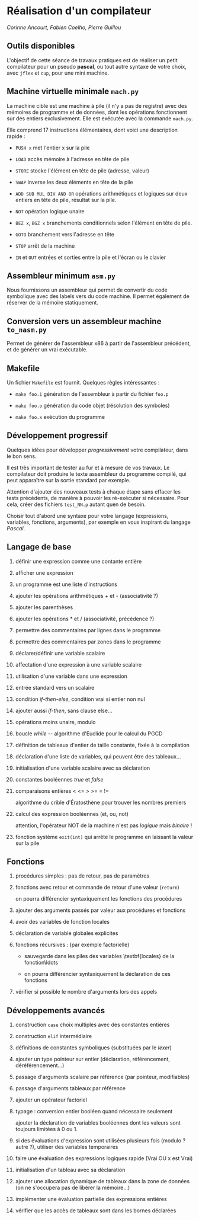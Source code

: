 # Réalisation d'un compilateur

*Corinne Ancourt, Fabien Coelho, Pierre Guillou*

## Outils disponibles

L'objectif de cette séance de travaux pratiques est de réaliser un
petit compilateur pour un pseudo **pascal**, ou tout autre syntaxe
de votre choix, avec `jflex` et `cup`, pour une mini machine.

## Machine virtuelle minimale `mach.py`

La machine cible est une machine à pile (il n'y a pas de registre)
avec des mémoires de programme et de données, dont les opérations
fonctionnent sur des entiers exclusivement. Elle est exécutée avec
la commande `mach.py`.

Elle comprend 17 instructions élémentaires, dont voici une description
rapide :

 - `PUSH x` met l'entier x sur la pile

 - `LOAD` accès mémoire à l'adresse en tête de pile

 - `STORE` stocke l'élément en tête de pile (adresse, valeur)

 - `SWAP` inverse les deux éléments en tête de la pile

 - `ADD SUB MUL DIV AND OR` opérations arithmétiques et logiques
   sur deux entiers en tête de pile, résultat sur la pile.

 - `NOT` opération logique unaire

 - `BEZ x`, `BGZ x` branchements conditionnels selon l'élément en tête de pile.

 - `GOTO` branchement vers l'adresse en tête

 - `STOP` arrêt de la machine

 - `IN` et `OUT` entrées et sorties entre la pile et l'écran ou le clavier

## Assembleur minimum `asm.py`

Nous fournissons un assembleur qui permet de convertir du code symbolique avec
des labels vers du code machine. Il permet également de réserver de la mémoire
statiquement.

## Conversion vers un assembleur machine `to_nasm.py`

Permet de générer de l'assembleur x86 à partir de l'assembleur précédent,
et de générer un vrai exécutable.

## Makefile

Un fichier `Makefile` est fournit. Quelques règles intéressantes :

 - `make foo.i` génération de l'assembleur à partir du fichier `foo.p`

 - `make foo.o` génération du code objet (résolution des symboles)

 - `make foo.x` exécution du programme

## Développement progressif

Quelques idées pour développer *progressivement* votre compilateur,
dans le bon sens.

Il est très important de tester au fur et à mesure de vos travaux.
Le compilateur doit produire le texte assembleur
du programme compilé, qui peut apparaître sur la sortie standard
par exemple.

Attention d'ajouter des nouveaux tests à chaque étape sans effacer
les tests précédents, de manière à pouvoir les ré-exécuter si nécessaire.
Pour cela, créer des fichiers `test_NN.p` autant quen de besoin.

Choisir tout d'abord une syntaxe pour votre langage (expressions,
variables, fonctions, arguments), par exemple en vous inspirant du
langage *Pascal*.

## Langage de base

1. définir une expression comme une contante entière

1. afficher une expression

1. un programme est une liste d'instructions

1. ajouter les opérations arithmétiques + et - (associativité ?)

1. ajouter les parenthèses

1. ajouter les opérations * et / (associativité, précédence ?)

1. permettre des commentaires par lignes dans le programme

1. permettre des commentaires par zones dans le programme

1. déclarer/définir une variable scalaire

1. affectation d'une expression à une variable scalaire

1. utilisation d'une variable dans une expression

1. entrée standard vers un scalaire

1. condition *if-then-else*, condition vrai si entier non nul

1. ajouter aussi *if-then*, sans clause else…

1. opérations moins unaire, modulo

1. boucle *while* -- algorithme d'Euclide pour le calcul du PGCD

1. définition de tableaux d'entier de taille constante, fixée à la compilation

1. déclaration d'une liste de variables, qui peuvent être des tableaux…

1. initialisation d'une variable scalaire avec sa déclaration

1. constantes booléennes *true* et *false*

1. comparaisons entières \< \<= \> \>= = !=

   algorithme du crible d'Ératosthène pour trouver les nombres premiers

1. calcul des expression booléennes (et, ou, not)

   attention, l'opérateur NOT de la machine n'est pas *logique* mais *binaire* !

1. fonction système `exit(int)` qui arrête le programme en laissant la valeur sur la pile

## Fonctions

1. procédures simples : pas de retour, pas de paramètres

1. fonctions avec retour et commande de retour d'une valeur (`return`)

   on pourra différencier syntaxiquement les fonctions des procédures

1. ajouter des arguments passés par valeur aux procédures et fonctions

1. avoir des variables de fonction locales

1. déclaration de variable globales explicites

1. fonctions récursives : (par exemple factorielle)

   - sauvegarde dans les piles des variables \textbf{locales} de la fonction\ldots

   - on pourra différencier syntaxiquement la déclaration de ces fonctions

1. vérifier si possible le nombre d'arguments lors des appels

## Développements avancés

1. construction `case` choix multiples avec des constantes entières

1. construction `elif`  intermédiaire

1. définitions de constantes symboliques (substituées par le *lexer*)

1. ajouter un type pointeur sur entier (déclaration, référencement, déréférencement…)

1. passage d'arguments scalaire par référence (par pointeur, modifiables)

1. passage d'arguments tableaux par référence

1. ajouter un opérateur factoriel

1. typage : conversion entier booléen quand nécessaire seulement

   ajouter la déclaration de variables booléennes dont les valeurs sont toujours limitées à 0 ou 1.

1. si des évaluations d'expression sont utilisées plusieurs
   fois (modulo ? autre ?), utiliser des variables temporaires

1. faire une évaluation des expressions logiques rapide (Vrai OU x est Vrai)

1. initialisation d'un tableau avec sa déclaration

1. ajouter une allocation dynamique de tableaux dans la zone de données
  (on ne s'occupera pas de libérer la mémoire…)

1. implémenter une évaluation partielle des expressions entières

1. vérifier que les accès de tableaux sont dans les bornes déclarées
